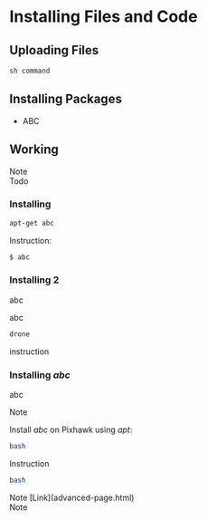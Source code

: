 # Installing Files and Code

## Uploading Files



<div class="host-code"></div>

```sh
sh command
```

## Installing Packages



* ABC


## Working

<aside class="note">
Note
</aside>

<aside class="todo">
Todo
</aside>


### Installing

```sh
apt-get abc
```

Instruction:

```sh
$ abc
```

### Installing 2


<aside class="note">
abc
</aside>

abc
<div class="host-code"></div>

```sh
drone 
```

instruction


### Installing _abc_

abc

<aside class="note">
Note
</aside>

Install _abc_ on Pixhawk using _apt_:

```sh
bash
```

Instruction

```sh
bash
```


<aside class="note">
Note [Link](advanced-page.html)
</aside>

<aside class="note">
Note
</aside>
